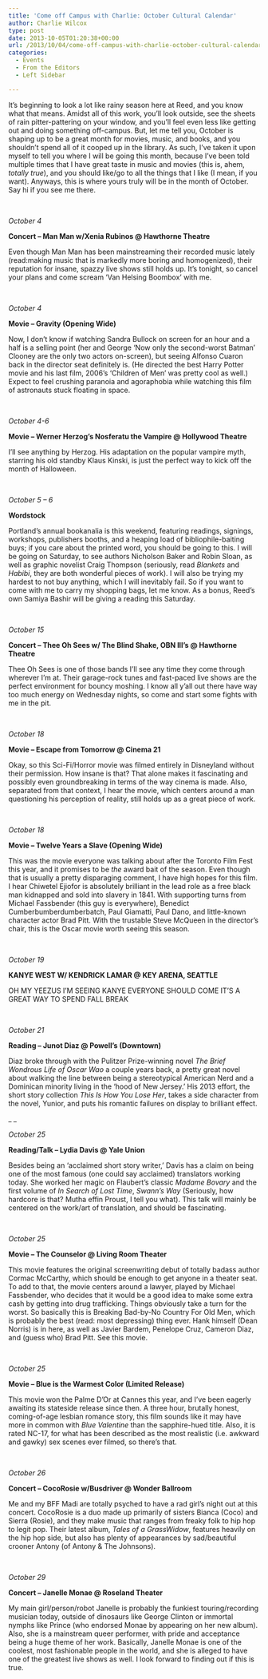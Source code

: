 ```yaml
---
title: 'Come off Campus with Charlie: October Cultural Calendar'
author: Charlie Wilcox
type: post
date: 2013-10-05T01:20:38+00:00
url: /2013/10/04/come-off-campus-with-charlie-october-cultural-calendar/
categories:
  - Events
  - From the Editors
  - Left Sidebar

---
```

It’s beginning to look a lot like rainy season here at Reed, and you know what that means. Amidst all of this work, you’ll look outside, see the sheets of rain pitter-pattering on your window, and you’ll feel even less like getting out and doing something off-campus. But, let me tell you, October is shaping up to be a great month for movies, music, and books, and you shouldn’t spend all of it cooped up in the library. As such, I’ve taken it upon myself to tell you where I will be going this month, because I’ve been told multiple times that I have great taste in music and movies (this is, ahem, _totally true_), and you should like/go to all the things that I like (I mean, if you want). Anyways, this is where yours truly will be in the month of October. Say hi if you see me there.

&nbsp;

_October 4_

**Concert &#8211; Man Man w/Xenia Rubinos @ Hawthorne Theatre**

Even though Man Man has been mainstreaming their recorded music lately (read:making music that is markedly more boring and homogenized), their reputation for insane, spazzy live shows still holds up. It’s tonight, so cancel your plans and come scream ‘Van Helsing Boombox’ with me.

&nbsp;

_October 4_

**Movie &#8211; Gravity (Opening Wide)**

Now, I don’t know if watching Sandra Bullock on screen for an hour and a half is a selling point (her and George ‘Now only the second-worst Batman’ Clooney are the only two actors on-screen), but seeing Alfonso Cuaron back in the director seat definitely is. (He directed the best Harry Potter movie and his last film, 2006’s ‘Children of Men’ was pretty cool as well.) Expect to feel crushing paranoia and agoraphobia while watching this film of astronauts stuck floating in space.

&nbsp;

_October 4-6_

**Movie &#8211; Werner Herzog’s Nosferatu the Vampire @ Hollywood Theatre**

I’ll see anything by Herzog. His adaptation on the popular vampire myth, starring his old standby Klaus Kinski, is just the perfect way to kick off the month of Halloween.

&nbsp;

_October 5 &#8211; 6_

**Wordstock**

Portland’s annual bookanalia is this weekend, featuring readings, signings, workshops, publishers booths, and a heaping load of bibliophile-baiting buys; if you care about the printed word, you should be going to this. I will be going on Saturday, to see authors Nicholson Baker and Robin Sloan, as well as graphic novelist Craig Thompson (seriously, read _Blankets_ and _Habibi_, they are both wonderful pieces of work). I will also be trying my hardest to not buy anything, which I will inevitably fail. So if you want to come with me to carry my shopping bags, let me know. As a bonus, Reed’s own Samiya Bashir will be giving a reading this Saturday.

&nbsp;

_October 15_

**Concert &#8211; Thee Oh Sees w/ The Blind Shake, OBN III’s @ Hawthorne Theatre**

Thee Oh Sees is one of those bands I’ll see any time they come through wherever I’m at. Their garage-rock tunes and fast-paced live shows are the perfect environment for bouncy moshing. I know all y’all out there have way too much energy on Wednesday nights, so come and start some fights with me in the pit.

&nbsp;

_October 18_

**Movie &#8211; Escape from Tomorrow @ Cinema 21**

Okay, so this Sci-Fi/Horror movie was filmed entirely in Disneyland without their permission. How insane is that? That alone makes it fascinating and possibly even groundbreaking in terms of the way cinema is made. Also, separated from that context, I hear the movie, which centers around a man questioning his perception of reality, still holds up as a great piece of work.

&nbsp;

_October 18_

**Movie &#8211; Twelve Years a Slave (Opening Wide)**

This was the movie everyone was talking about after the Toronto Film Fest this year, and it promises to be _the_ award bait of the season. Even though that is usually a pretty disparaging comment, I have high hopes for this film. I hear Chiwetel Ejiofor is absolutely brilliant in the lead role as a free black man kidnapped and sold into slavery in 1841. With supporting turns from Michael Fassbender (this guy is everywhere), Benedict Cumberbumberdumberbatch, Paul Giamatti, Paul Dano, and little-known character actor Brad Pitt. With the trustable Steve McQueen in the director’s chair, this is the Oscar movie worth seeing this season.

&nbsp;

_October 19_

**KANYE WEST W/ KENDRICK LAMAR @ KEY ARENA, SEATTLE**

OH MY YEEZUS I’M SEEING KANYE EVERYONE SHOULD COME IT’S A GREAT WAY TO SPEND FALL BREAK

&nbsp;

_October 21_

**Reading &#8211; Junot Diaz @ Powell’s (Downtown)**

Diaz broke through with the Pulitzer Prize-winning novel _The Brief Wondrous Life of Oscar Wao_ a couple years back, a pretty great novel about walking the line between being a stereotypical American Nerd and a Dominican minority living in the ‘hood of New Jersey.’ His 2013 effort, the short story collection _This Is How You Lose Her_, takes a side character from the novel, Yunior, and puts his romantic failures on display to brilliant effect.

_ _

_October 25_

**Reading/Talk &#8211; Lydia Davis @ Yale Union**

Besides being an ‘acclaimed short story writer,’ Davis has a claim on being one of the most famous (one could say acclaimed) translators working today. She worked her magic on Flaubert’s classic _Madame Bovary_ and the first volume of _In Search of Lost Time_, _Swann’s Way_ (Seriously, how hardcore is that? Mutha effin Proust, I tell you what). This talk will mainly be centered on the work/art of translation, and should be fascinating.

&nbsp;

_October 25_

**Movie &#8211; The Counselor @ Living Room Theater**

This movie features the original screenwriting debut of totally badass author Cormac McCarthy, which should be enough to get anyone in a theater seat. To add to that, the movie centers around a lawyer, played by Michael Fassbender, who decides that it would be a good idea to make some extra cash by getting into drug trafficking. Things obviously take a turn for the worst. So basically this is Breaking Bad-by-No Country For Old Men, which is probably the best (read: most depressing) thing ever. Hank himself (Dean Norris) is in here, as well as Javier Bardem, Penelope Cruz, Cameron Diaz, and (guess who) Brad Pitt. See this movie.

&nbsp;

_October 25_

**Movie &#8211; Blue is the Warmest Color (Limited Release)**

This movie won the Palme D’Or at Cannes this year, and I’ve been eagerly awaiting its stateside release since then. A three hour, brutally honest, coming-of-age lesbian romance story, this film sounds like it may have more in common with _Blue Valentine_ than the sapphire-hued title. Also, it is rated NC-17, for what has been described as the most realistic (i.e. awkward and gawky) sex scenes ever filmed, so there’s that.

&nbsp;

_October 26_

**Concert &#8211; CocoRosie w/Busdriver @ Wonder Ballroom**

Me and my BFF Madi are totally psyched to have a rad girl’s night out at this concert. CocoRosie is a duo made up primarily of sisters Bianca (Coco) and Sierra (Rosie), and they make music that ranges from freaky folk to hip hop to legit pop. Their latest album, _Tales of a GrassWidow_, features heavily on the hip hop side, but also has plenty of appearances by sad/beautiful crooner Antony (of Antony & The Johnsons).

&nbsp;

_October 29_

**Concert &#8211; Janelle Monae @ Roseland Theater**

My main girl/person/robot Janelle is probably the funkiest touring/recording musician today, outside of dinosaurs like George Clinton or immortal nymphs like Prince (who endorsed Monae by appearing on her new album). Also, she is a mainstream queer performer, with pride and acceptance being a huge theme of her work. Basically, Janelle Monae is one of the coolest, most fashionable people in the world, and she is alleged to have one of the greatest live shows as well. I look forward to finding out if this is true.